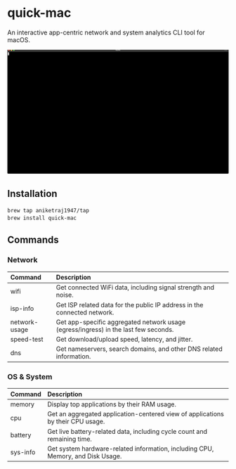 # quick-mac

An interactive app-centric network and system analytics CLI tool for macOS.

![me](https://github.com/aniketraj1947/quick-mac/blob/main/src/main/resources/tty.gif)

## Installation
 
```bash
brew tap aniketraj1947/tap
brew install quick-mac
```

## Commands

### Network
| Command         | Description                                                                               |
| :------------ | :-------------- |
| wifi            | Get connected WiFi data, including signal strength and noise.                              |
| isp-info        | Get ISP related data for the public IP address in the connected network.                    |
| network-usage   | Get app-specific aggregated network usage (egress/ingress) in the last few seconds.        |
| speed-test      | Get download/upload speed, latency, and jitter.                                            |
| dns             | Get nameservers, search domains, and other DNS related information.                         |

### OS & System

| Command     | Description                                                                   |
| :------------ | :-------------- |
| memory      | Display top applications by their RAM usage.                                  |
| cpu         | Get an aggregated application-centered view of applications by their CPU usage.|
| battery     | Get live battery-related data, including cycle count and remaining time.      |
| sys-info    | Get system hardware-related information, including CPU, Memory, and Disk Usage.|


